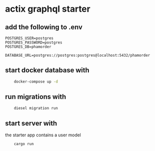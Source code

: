 # actix graphql starter

## add the following to .env

```env
POSTGRES_USER=postgres
POSTGRES_PASSWORD=postgres
POSTGRES_DB=phamorder

DATABASE_URL=postgres://postgres:postgres@localhost:5432/phamorder
```

## start docker database with

```bash
    docker-compose up -d
```

## run migrations with

```bash
    diesel migration run
```

## start server with

the starter app contains a user model

```bash
    cargo run
```
